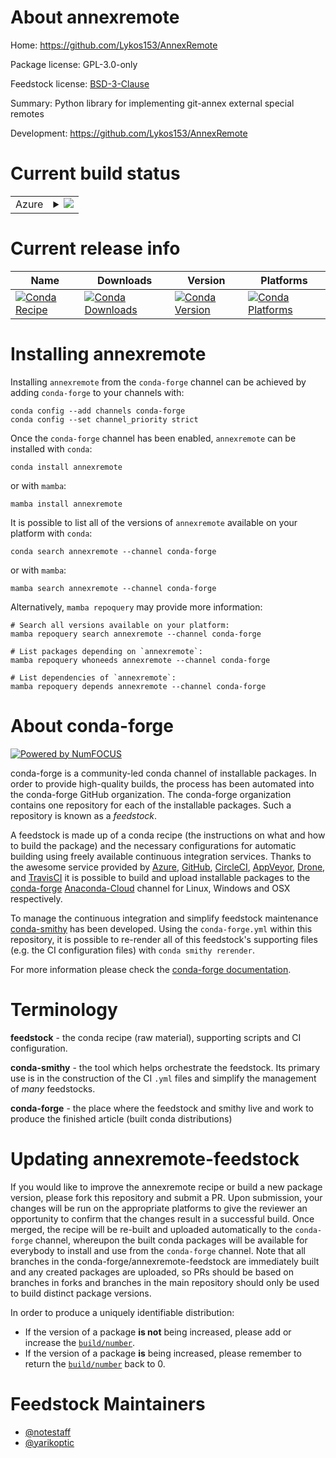 About annexremote
=================

Home: https://github.com/Lykos153/AnnexRemote

Package license: GPL-3.0-only

Feedstock license: [BSD-3-Clause](https://github.com/conda-forge/annexremote-feedstock/blob/main/LICENSE.txt)

Summary: Python library for implementing git-annex external special remotes

Development: https://github.com/Lykos153/AnnexRemote

Current build status
====================


<table>
    
  <tr>
    <td>Azure</td>
    <td>
      <details>
        <summary>
          <a href="https://dev.azure.com/conda-forge/feedstock-builds/_build/latest?definitionId=2545&branchName=main">
            <img src="https://dev.azure.com/conda-forge/feedstock-builds/_apis/build/status/annexremote-feedstock?branchName=main">
          </a>
        </summary>
        <table>
          <thead><tr><th>Variant</th><th>Status</th></tr></thead>
          <tbody><tr>
              <td>linux_64_python3.10.____cpython</td>
              <td>
                <a href="https://dev.azure.com/conda-forge/feedstock-builds/_build/latest?definitionId=2545&branchName=main">
                  <img src="https://dev.azure.com/conda-forge/feedstock-builds/_apis/build/status/annexremote-feedstock?branchName=main&jobName=linux&configuration=linux%20linux_64_python3.10.____cpython" alt="variant">
                </a>
              </td>
            </tr><tr>
              <td>linux_64_python3.11.____cpython</td>
              <td>
                <a href="https://dev.azure.com/conda-forge/feedstock-builds/_build/latest?definitionId=2545&branchName=main">
                  <img src="https://dev.azure.com/conda-forge/feedstock-builds/_apis/build/status/annexremote-feedstock?branchName=main&jobName=linux&configuration=linux%20linux_64_python3.11.____cpython" alt="variant">
                </a>
              </td>
            </tr><tr>
              <td>linux_64_python3.8.____73_pypy</td>
              <td>
                <a href="https://dev.azure.com/conda-forge/feedstock-builds/_build/latest?definitionId=2545&branchName=main">
                  <img src="https://dev.azure.com/conda-forge/feedstock-builds/_apis/build/status/annexremote-feedstock?branchName=main&jobName=linux&configuration=linux%20linux_64_python3.8.____73_pypy" alt="variant">
                </a>
              </td>
            </tr><tr>
              <td>linux_64_python3.8.____cpython</td>
              <td>
                <a href="https://dev.azure.com/conda-forge/feedstock-builds/_build/latest?definitionId=2545&branchName=main">
                  <img src="https://dev.azure.com/conda-forge/feedstock-builds/_apis/build/status/annexremote-feedstock?branchName=main&jobName=linux&configuration=linux%20linux_64_python3.8.____cpython" alt="variant">
                </a>
              </td>
            </tr><tr>
              <td>linux_64_python3.9.____73_pypy</td>
              <td>
                <a href="https://dev.azure.com/conda-forge/feedstock-builds/_build/latest?definitionId=2545&branchName=main">
                  <img src="https://dev.azure.com/conda-forge/feedstock-builds/_apis/build/status/annexremote-feedstock?branchName=main&jobName=linux&configuration=linux%20linux_64_python3.9.____73_pypy" alt="variant">
                </a>
              </td>
            </tr><tr>
              <td>linux_64_python3.9.____cpython</td>
              <td>
                <a href="https://dev.azure.com/conda-forge/feedstock-builds/_build/latest?definitionId=2545&branchName=main">
                  <img src="https://dev.azure.com/conda-forge/feedstock-builds/_apis/build/status/annexremote-feedstock?branchName=main&jobName=linux&configuration=linux%20linux_64_python3.9.____cpython" alt="variant">
                </a>
              </td>
            </tr>
          </tbody>
        </table>
      </details>
    </td>
  </tr>
</table>

Current release info
====================

| Name | Downloads | Version | Platforms |
| --- | --- | --- | --- |
| [![Conda Recipe](https://img.shields.io/badge/recipe-annexremote-green.svg)](https://anaconda.org/conda-forge/annexremote) | [![Conda Downloads](https://img.shields.io/conda/dn/conda-forge/annexremote.svg)](https://anaconda.org/conda-forge/annexremote) | [![Conda Version](https://img.shields.io/conda/vn/conda-forge/annexremote.svg)](https://anaconda.org/conda-forge/annexremote) | [![Conda Platforms](https://img.shields.io/conda/pn/conda-forge/annexremote.svg)](https://anaconda.org/conda-forge/annexremote) |

Installing annexremote
======================

Installing `annexremote` from the `conda-forge` channel can be achieved by adding `conda-forge` to your channels with:

```
conda config --add channels conda-forge
conda config --set channel_priority strict
```

Once the `conda-forge` channel has been enabled, `annexremote` can be installed with `conda`:

```
conda install annexremote
```

or with `mamba`:

```
mamba install annexremote
```

It is possible to list all of the versions of `annexremote` available on your platform with `conda`:

```
conda search annexremote --channel conda-forge
```

or with `mamba`:

```
mamba search annexremote --channel conda-forge
```

Alternatively, `mamba repoquery` may provide more information:

```
# Search all versions available on your platform:
mamba repoquery search annexremote --channel conda-forge

# List packages depending on `annexremote`:
mamba repoquery whoneeds annexremote --channel conda-forge

# List dependencies of `annexremote`:
mamba repoquery depends annexremote --channel conda-forge
```


About conda-forge
=================

[![Powered by
NumFOCUS](https://img.shields.io/badge/powered%20by-NumFOCUS-orange.svg?style=flat&colorA=E1523D&colorB=007D8A)](https://numfocus.org)

conda-forge is a community-led conda channel of installable packages.
In order to provide high-quality builds, the process has been automated into the
conda-forge GitHub organization. The conda-forge organization contains one repository
for each of the installable packages. Such a repository is known as a *feedstock*.

A feedstock is made up of a conda recipe (the instructions on what and how to build
the package) and the necessary configurations for automatic building using freely
available continuous integration services. Thanks to the awesome service provided by
[Azure](https://azure.microsoft.com/en-us/services/devops/), [GitHub](https://github.com/),
[CircleCI](https://circleci.com/), [AppVeyor](https://www.appveyor.com/),
[Drone](https://cloud.drone.io/welcome), and [TravisCI](https://travis-ci.com/)
it is possible to build and upload installable packages to the
[conda-forge](https://anaconda.org/conda-forge) [Anaconda-Cloud](https://anaconda.org/)
channel for Linux, Windows and OSX respectively.

To manage the continuous integration and simplify feedstock maintenance
[conda-smithy](https://github.com/conda-forge/conda-smithy) has been developed.
Using the ``conda-forge.yml`` within this repository, it is possible to re-render all of
this feedstock's supporting files (e.g. the CI configuration files) with ``conda smithy rerender``.

For more information please check the [conda-forge documentation](https://conda-forge.org/docs/).

Terminology
===========

**feedstock** - the conda recipe (raw material), supporting scripts and CI configuration.

**conda-smithy** - the tool which helps orchestrate the feedstock.
                   Its primary use is in the construction of the CI ``.yml`` files
                   and simplify the management of *many* feedstocks.

**conda-forge** - the place where the feedstock and smithy live and work to
                  produce the finished article (built conda distributions)


Updating annexremote-feedstock
==============================

If you would like to improve the annexremote recipe or build a new
package version, please fork this repository and submit a PR. Upon submission,
your changes will be run on the appropriate platforms to give the reviewer an
opportunity to confirm that the changes result in a successful build. Once
merged, the recipe will be re-built and uploaded automatically to the
`conda-forge` channel, whereupon the built conda packages will be available for
everybody to install and use from the `conda-forge` channel.
Note that all branches in the conda-forge/annexremote-feedstock are
immediately built and any created packages are uploaded, so PRs should be based
on branches in forks and branches in the main repository should only be used to
build distinct package versions.

In order to produce a uniquely identifiable distribution:
 * If the version of a package **is not** being increased, please add or increase
   the [``build/number``](https://docs.conda.io/projects/conda-build/en/latest/resources/define-metadata.html#build-number-and-string).
 * If the version of a package **is** being increased, please remember to return
   the [``build/number``](https://docs.conda.io/projects/conda-build/en/latest/resources/define-metadata.html#build-number-and-string)
   back to 0.

Feedstock Maintainers
=====================

* [@notestaff](https://github.com/notestaff/)
* [@yarikoptic](https://github.com/yarikoptic/)

